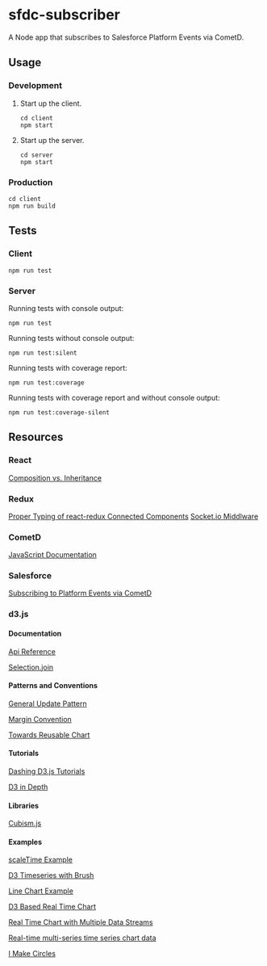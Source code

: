 # sfdc-subscriber

A Node app that subscribes to Salesforce Platform Events via CometD.

## Usage

### Development

1. Start up the client.
    ```
    cd client
    npm start
    ```
2. Start up the server.
    ```
    cd server
    npm start
    ```
### Production

```
cd client
npm run build
```



## Tests

### Client

```
npm run test
```

### Server

Running tests with console output:

```
npm run test
```

Running tests without console output:

```
npm run test:silent
```

Running tests with coverage report:

```
npm run test:coverage
```

Running tests with coverage report and without console output:

```
npm run test:coverage-silent
```

## Resources

### React

[Composition vs. Inheritance](https://reactjs.org/docs/composition-vs-inheritance.html)

### Redux
[Proper Typing of react-redux Connected Components](https://medium.com/knerd/typescript-tips-series-proper-typing-of-react-redux-connected-components-eda058b6727d)
[Socket.io Middlware](http://nmajor.com/posts/using-socket-io-with-redux-websocket-redux-middleware)

### CometD

[JavaScript Documentation](https://docs.cometd.org/current4/reference/#_javascript)

### Salesforce

[Subscribing to Platform Events via CometD](https://developer.salesforce.com/docs/atlas.en-us.platform_events.meta/platform_events/platform_events_subscribe_cometd.htm)

### d3.js

#### Documentation

[Api Reference](https://github.com/d3/d3/blob/master/API.md)

[Selection.join](https://observablehq.com/@d3/selection-join)

#### Patterns and Conventions

[General Update Pattern](https://bl.ocks.org/mbostock/3808218)

[Margin Convention](https://bl.ocks.org/mbostock/3019563)

[Towards Reusable Chart](https://bost.ocks.org/mike/chart/)

#### Tutorials

[Dashing D3.js Tutorials](https://www.dashingd3js.com/table-of-contents)

[D3 in Depth](https://www.d3indepth.com/)

#### Libraries

[Cubism.js](http://square.github.io/cubism/)

#### Examples

[scaleTime Example](https://bl.ocks.org/d3indepth/8948c9936c71e63ef2647bc4cc2ebf78)

[D3 Timeseries with Brush](http://mlvl.github.io/timeseries/)

[Line Chart Example](https://bl.ocks.org/gordlea/27370d1eea8464b04538e6d8ced39e89)

[D3 Based Real Time Chart](https://bl.ocks.org/boeric/3b57a788a4b96e1af211)

[Real Time Chart with Multiple Data Streams](https://bl.ocks.org/boeric/6a83de20f780b42fadb9)

[Real-time multi-series time series chart data](http://bl.ocks.org/simenbrekken/6634070)

[I Make Circles](https://bl.ocks.org/mbostock/ad550c9d6d156ac726b45f48fa6ff2c7)